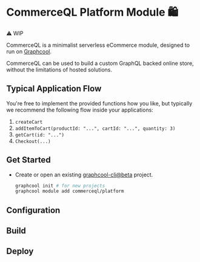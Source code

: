 # CommerceQL Platform Module 🛍

⚠️ WIP

CommerceQL is a minimalist serverless eCommerce module, designed to run on [Graphcool](https://graph.cool).

CommerceQL can be used to build a custom GraphQL backed online store, without the limitations of hosted solutions.

## Typical Application Flow

You're free to implement the provided functions how you like, but typically we recommend the following flow inside your applications:

1. `createCart`
2. `addItemToCart(productId: "...", cartId: "...", quantity: 3)`
3. `getCart(id: "...")`
5. `Checkout(...)`

## Get Started

- Create or open an existing [graphcool-cli@beta](https://github.com/graphcool/graphcool-cli) project.

  ```bash
  graphcool init # for new projects
  graphcool module add commerceql/platform
  ```

## Configuration

## Build

## Deploy
